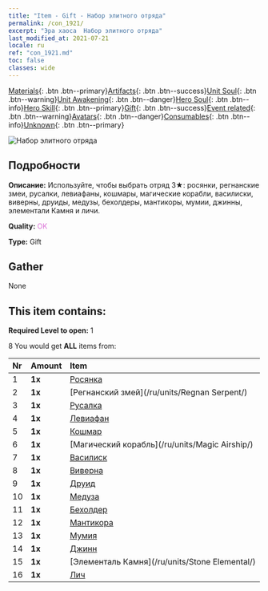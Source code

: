 ```yaml
---
title: "Item - Gift - Набор элитного отряда"
permalink: /con_1921/
excerpt: "Эра хаоса  Набор элитного отряда"
last_modified_at: 2021-07-21
locale: ru
ref: "con_1921.md"
toc: false
classes: wide
---
```

 [Materials](/ItemsRU/){: .btn .btn--primary}[Artifacts](/ItemsRU/Artifacts/){: .btn .btn--success}[Unit Soul](/ItemsRU/UnitSoul/){: .btn .btn--warning}[Unit Awakening](/ItemsRU/UnitAwakening/){: .btn .btn--danger}[Hero Soul](/ItemsRU/HeroSoul/){: .btn .btn--info}[Hero Skill](/ItemsRU/HeroSkill/){: .btn .btn--primary}[Gift](/ItemsRU/Gift/){: .btn .btn--success}[Event related](/ItemsRU/Events/){: .btn .btn--warning}[Avatars](/ItemsRU/Avatars/){: .btn .btn--danger}[Consumables](/ItemsRU/Consumables/){: .btn .btn--info}[Unknown](/ItemsRU/Unknown/){: .btn .btn--primary}

 ![Набор элитного отряда](/images/t/i_907054.png)

## Подробности
 **Описание:** Используйте, чтобы выбрать отряд 3★: росянки, регнанские змеи, русалки, левиафаны, кошмары, магические корабли, василиски, виверны, друиды, медузы, бехолдеры, мантикоры, мумии, джинны, элементали Камня и личи.

 **Quality:** <span style="color: #DA70D6">OK</span>

 **Type:** Gift

## Gather

  None

## This item contains:

 **Required Level to open:** 1

 8 You would get **ALL** items  from:

  | Nr | Amount |     Item    |
  |:---|:-------|:------------|
  | 1 |  **1x** | [Росянка](/ru/units/Waspwort/) |  | 
  | 2 |  **1x** | [Регнанский змей](/ru/units/Regnan Serpent/) |  | 
  | 3 |  **1x** | [Русалка](/ru/units/Mermaid/) |  | 
  | 4 |  **1x** | [Левиафан](/ru/units/Revyaratan/) |  | 
  | 5 |  **1x** | [Кошмар](/ru/units/Nightmare/) |  | 
  | 6 |  **1x** | [Магический корабль](/ru/units/Magic Airship/) |  | 
  | 7 |  **1x** | [Василиск](/ru/units/Basilisk/) |  | 
  | 8 |  **1x** | [Виверна](/ru/units/Wyvern/) |  | 
  | 9 |  **1x** | [Друид](/ru/units/Druid/) |  | 
  | 10 |  **1x** | [Медуза](/ru/units/Medusa/) |  | 
  | 11 |  **1x** | [Бехолдер](/ru/units/Beholder/) |  | 
  | 12 |  **1x** | [Мантикора](/ru/units/Manticore/) |  | 
  | 13 |  **1x** | [Мумия](/ru/units/Mummy/) |  | 
  | 14 |  **1x** | [Джинн](/ru/units/Genie/) |  | 
  | 15 |  **1x** | [Элементаль Камня](/ru/units/Stone Elemental/) |  | 
  | 16 |  **1x** | [Лич](/ru/units/Lich/) |  | 
